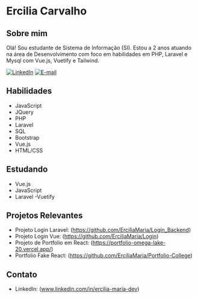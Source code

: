 # Ercilia Carvalho

## Sobre mim
Olá! Sou estudante de Sistema de Informação (SI). Estou a 2 anos atuando na área de Desenvolvimento com foco em habilidades em PHP, Laravel e Mysql com Vue.js, Vuetify e Tailwind.

[![LinkedIn](https://img.shields.io/badge/linkedin-%230077B5.svg?style=for-the-badge&logo=linkedin&logoColor=white)](https://www.linkedin.com/in/ercilia-maria-dev)
[![E-mail](https://img.shields.io/badge/-Email-0077B5?style=for-the-badge&logo=microsoft-outlook&logoColor=white)](erciliacarvalho2@gmail.com)
  

## Habilidades
- JavaScript
- JQuery
- PHP
- Laravel
- SQL
- Bootstrap
- Vue.js
- HTML/CSS

## Estudando
- Vue.js
- JavaScript
- Laravel
-Vuetify

## Projetos Relevantes

- Projeto Login Laravel: (https://github.com/ErciliaMaria/Login_Backend)
- Projeto Login Vue: (https://github.com/ErciliaMaria/Login)
- Projeto de Portfolio em React: (https://portfolio-omega-lake-20.vercel.app/)
- Portfolio Fake React: (https://github.com/ErciliaMaria/Portfolio-College)

## Contato

- LinkedIn: (www.linkedin.com/in/ercilia-maria-dev)
